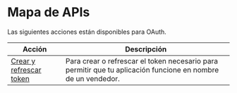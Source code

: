 # Mapa de APIs
 
Las siguientes acciones están disponibles para OAuth.
 
|Acción|Descripción|
|---|---|
|[Crear y refrescar token](https://www.mercadopago[FAKER][URL][DOMAIN]/developers/es/reference/oauth/_oauth_token/post) | Para crear o refrescar el token necesario para permitir que tu aplicación funcione en nombre de un vendedor. |